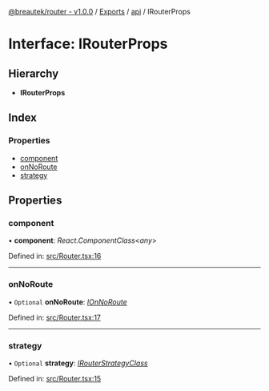 [@breautek/router - v1.0.0](../README.md) / [Exports](../modules.md) / [api](../modules/api.md) / IRouterProps

# Interface: IRouterProps

## Hierarchy

* **IRouterProps**

## Index

### Properties

* [component](api.irouterprops.md#component)
* [onNoRoute](api.irouterprops.md#onnoroute)
* [strategy](api.irouterprops.md#strategy)

## Properties

### component

• **component**: *React.ComponentClass*<*any*\>

Defined in: [src/Router.tsx:16](https://github.com/breautek/router/blob/d7a4785/src/Router.tsx#L16)

___

### onNoRoute

• `Optional` **onNoRoute**: [*IOnNoRoute*](ionnoroute.ionnoroute-1.md)

Defined in: [src/Router.tsx:17](https://github.com/breautek/router/blob/d7a4785/src/Router.tsx#L17)

___

### strategy

• `Optional` **strategy**: [*IRouterStrategyClass*](irouterstrategyclass.irouterstrategyclass-1.md)

Defined in: [src/Router.tsx:15](https://github.com/breautek/router/blob/d7a4785/src/Router.tsx#L15)
